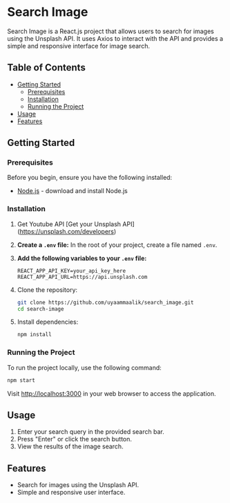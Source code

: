 # Search Image

Search Image is a React.js project that allows users to search for images using the Unsplash API. It uses Axios to interact with the API and provides a simple and responsive interface for image search.

## Table of Contents

- [Getting Started](#getting-started)
  - [Prerequisites](#prerequisites)
  - [Installation](#installation)
  - [Running the Project](#running-the-project)
- [Usage](#usage)
- [Features](#features)

## Getting Started

### Prerequisites

Before you begin, ensure you have the following installed:

- [Node.js](https://nodejs.org/) - download and install Node.js

### Installation

1. Get Youtube API
   [Get your Unsplash API] (https://unsplash.com/developers)

2. **Create a `.env` file:**
   In the root of your project, create a file named `.env`.

3. **Add the following variables to your `.env` file:**

   ```env
   REACT_APP_API_KEY=your_api_key_here
   REACT_APP_API_URL=https://api.unsplash.com

   ```

4. Clone the repository:

   ```bash
   git clone https://github.com/uyaammaalik/search_image.git
   cd search-image

   ```

5. Install dependencies:

   ```bash
   npm install

   ```

### Running the Project

To run the project locally, use the following command:

```bash
npm start

```

Visit [http://localhost:3000](http://localhost:3000) in your web browser to access the application.

## Usage

1. Enter your search query in the provided search bar.
2. Press "Enter" or click the search button.
3. View the results of the image search.

## Features

- Search for images using the Unsplash API.
- Simple and responsive user interface.
